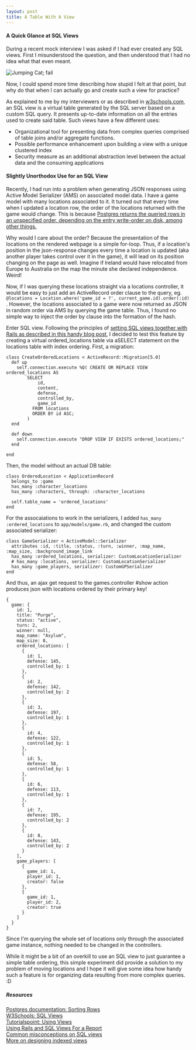 ```yaml
---
layout: post
title: A Table With A View
---
```


#### A Quick Glance at SQL Views   

During a recent mock interview I was asked if I had ever created any SQL views. First I misunderstood the question, and then understood that I had no idea what that even meant.

![Jumping Cat; fail](http://www.ohmagif.com/wp-content/uploads/2013/12/epic-cat-jumping-attempt-fail.gif)

Now, I could spend more time describing how stupid I felt at that point, but why do that when I can actually go and create such a view for practice?

As explained to me by my interviewers or as described in [w3schools.com](http://www.w3schools.com/sql/sql_view.asp), an SQL view is a virtual table generated by the SQL server based on a custom SQL query. It presents up-to-date information on all the entries used to create said table. Such views have a few different uses:   

  * Organizational tool for presenting data from complex queries comprised of table joins and/or aggregate functions.  
  * Possible performance enhancement upon building a view with a unique clustered index  
  * Security measure as an additional abstraction level between the actual data and the consuming applications

#### Slightly Unorthodox Use for an SQL View   

Recently, I had run into a problem when generating JSON responses using Active Model Serializer (AMS) on associated model data. I have a game model with many locations associated to it. It turned out that every time when I updated a location row, the order of the locations returned with the game would change. This is because [Postgres returns the queried rows in an unspecified order, depending on the entry write-order on disk, among other things.](https://www.postgresql.org/docs/9.1/static/queries-order.html)

Why would I care about the order? Because the presentation of the locations on the rendered webpage is a simple for-loop. Thus, if a location's position in the json-response changes every time a location is updated (aka another player takes control over it in the game), it will lead on its position changing on the page as well. Imagine if Ireland would have relocated from Europe to Australia on the map the minute she declared independence. Weird!

Now, if I was querying these locations straight via a locations controller, it would be easy to just add an ActiveRecord order clause to the query, eg. `@locations = Location.where('game_id = ?', current_game.id).order(:id)` . However, the locations associated to a game were now returned as JSON in random order via AMS by querying the game table. Thus, I found no simple way to inject the order by clause into the formation of the hash.

Enter SQL view. Following the principles of [setting SQL views together with Rails as described in this handy blog post](https://rietta.com/blog/2013/11/28/rails-and-sql-views-for-a-report/), I decided to test this feature by creating a virtual ordered_locations table via aSELECT statement on the locations table with index ordering. First, a migration:

<pre><code class="x-long">class CreateOrderedLocations < ActiveRecord::Migration[5.0]
  def up
    self.connection.execute %Q( CREATE OR REPLACE VIEW ordered_locations AS
        SELECT
            id,
            content,
            defense,
            controlled_by,
            game_id
          FROM locations
          ORDER BY id ASC;
        )
  end

  def down
    self.connection.execute "DROP VIEW IF EXISTS ordered_locations;"
  end

end</code></pre>

Then, the model without an actual DB table:
<pre><code class="long">class OrderedLocation < ApplicationRecord
  belongs_to :game
  has_many :character_locations
  has_many :characters, through: :character_locations

  self.table_name = 'ordered_locations'
end
</code></pre>

For the assocaiations to work in the serializers, I added `has_many :ordered_locations` to `app/models/game.rb`, and changed the custom associated serializer:
<pre><code class="long">class GameSerializer < ActiveModel::Serializer
  attributes :id, :title, :status, :turn, :winner, :map_name, :map_size, :background_image_link
  has_many :ordered_locations, serializer: CustomLocationSerializer
  # has_many :locations, serializer: CustomLocationSerializer
  has_many :game_players, serializer: CustomGPSerializer
end
</code></pre>

And thus, an ajax get request to the games.controller #show action produces json with locations ordered by their primary key!
<pre><code class="x-long">{
  game: {
    id: 1,
    title: "Purge",
    status: "active",
    turn: 2,
    winner: null,
    map_name: "Asylum",
    map_size: 8,
    ordered_locations: [
      {
        id: 1,
        defense: 145,
        controlled_by: 1
      },
      {
        id: 2,
        defense: 142,
        controlled_by: 2
      },
      {
        id: 3,
        defense: 197,
        controlled_by: 1
      },
      {
        id: 4,
        defense: 122,
        controlled_by: 1
      },
      {
        id: 5,
        defense: 58,
        controlled_by: 1
      },
      {
        id: 6,
        defense: 113,
        controlled_by: 1
      },
      {
        id: 7,
        defense: 195,
        controlled_by: 2
      },
      {
        id: 8,
        defense: 143,
        controlled_by: 2
      }
    ],
    game_players: [
      {
        game_id: 1,
        player_id: 1,
        creator: false
      },
      {
        game_id: 1,
        player_id: 2,
        creator: true
      }
    ]
  }
}</code></pre>

Since I'm querying the whole set of locations only through the associated game instance, nothing needed to be changed in the controllers.

While it might be a bit of an overkill to use an SQL view to just guarantee a simple table ordering, this simple experiment did provide a solution to my problem of moving locations and I hope it will give some idea how handy such a feature is for organizing data resulting from more complex queries. :D


##### Resources    

[Postgres documentation: Sorting Rows](https://www.postgresql.org/docs/9.1/static/queries-order.html)   
[W3Schools: SQL Views](http://www.w3schools.com/sql/sql_view.asp)   
[Tutorialspoint: Using Views](https://www.tutorialspoint.com/sql/sql-using-views.htm)   
[Using Rails and SQL Views For a Report](https://rietta.com/blog/2013/11/28/rails-and-sql-views-for-a-report/)   
[Common misconceptions on SQL views](http://www.sqlservercentral.com/blogs/sql_coach/2010/07/29/poor-little-misunderstood-views/)    
[More on designing indexed views](https://msdn.microsoft.com/en-us/library/ms187864.aspx)   
